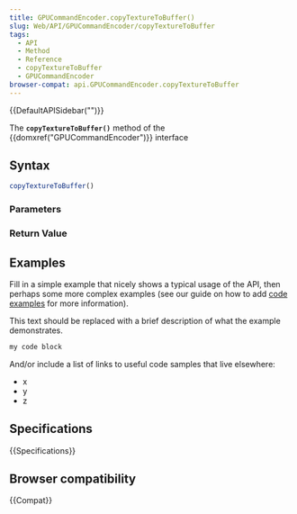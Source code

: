 ```yaml
---
title: GPUCommandEncoder.copyTextureToBuffer()
slug: Web/API/GPUCommandEncoder/copyTextureToBuffer
tags:
  - API
  - Method
  - Reference
  - copyTextureToBuffer
  - GPUCommandEncoder
browser-compat: api.GPUCommandEncoder.copyTextureToBuffer
---
```

{{DefaultAPISidebar("")}}

The **`copyTextureToBuffer()`** method of the {{domxref("GPUCommandEncoder")}} interface 

## Syntax

```js
copyTextureToBuffer()
```

### Parameters



### Return Value



## Examples

Fill in a simple example that nicely shows a typical usage of the API, then perhaps some more complex examples (see our guide on how to add [code examples](/en-US/docs/MDN/Contribute/Structures/Code_examples) for more information).

This text should be replaced with a brief description of what the example demonstrates.

```js
my code block
```

And/or include a list of links to useful code samples that live elsewhere:

*   x
*   y
*   z

## Specifications

{{Specifications}}

## Browser compatibility

{{Compat}}

